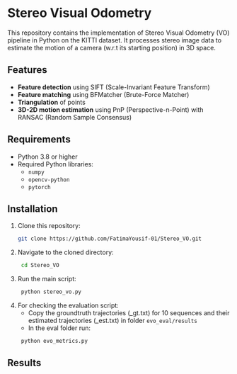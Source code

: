 # Stereo Visual Odometry

This repository contains the implementation of Stereo Visual Odometry (VO) pipeline in Python on the KITTI dataset. It processes stereo image data to estimate the motion of a camera (w.r.t its starting position) in 3D space. 

## Features
- **Feature detection** using SIFT (Scale-Invariant Feature Transform)
- **Feature matching** using BFMatcher (Brute-Force Matcher)
- **Triangulation** of points
- **3D-2D motion estimation** using PnP (Perspective-n-Point) with RANSAC (Random Sample Consensus)
  
## Requirements
- Python 3.8 or higher
- Required Python libraries:
  - `numpy`
  - `opencv-python`
  - `pytorch`

## Installation
1. Clone this repository:
   ```bash
   git clone https://github.com/FatimaYousif-01/Stereo_VO.git
2. Navigate to the cloned directory:
   ```bash
    cd Stereo_VO
3. Run the main script:
   ```bash
    python stereo_vo.py
4. For checking the evaluation script:
   - Copy the groundtruth trajectories (_gt.txt) for 10 sequences and their estimated trajectories (_est.txt) in folder  `evo_eval/results`
   - In the eval folder run:
   ```bash
    python evo_metrics.py

## Results
